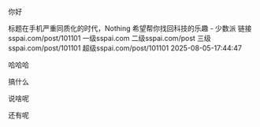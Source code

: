 你好


标题在手机严重同质化的时代，Nothing 希望帮你找回科技的乐趣 - 少数派
链接sspai.com/post/101101
一级sspai.com
二级sspai.com/post
三级sspai.com/post/101101
超级sspai.com/post/101101
2025-08-05-17:44:47


哈哈哈

搞什么

说啥呢

还有呢